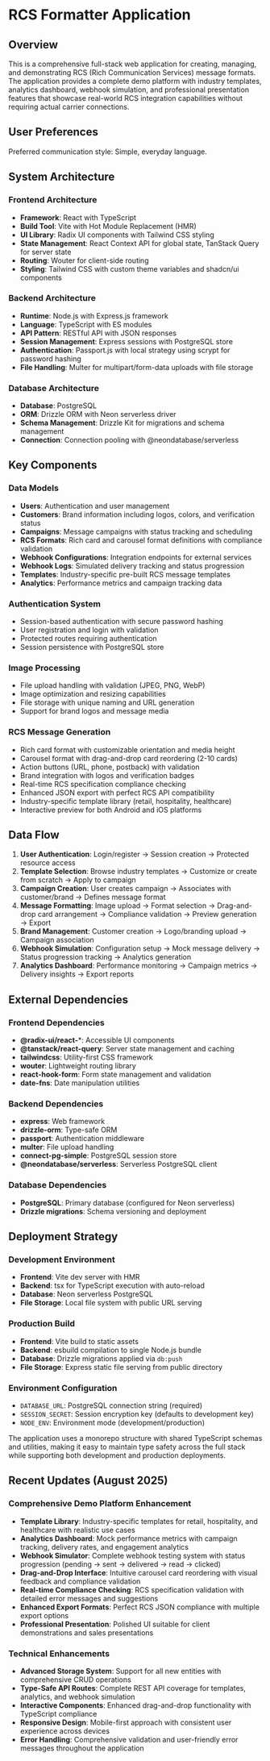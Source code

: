 # RCS Formatter Application

## Overview

This is a comprehensive full-stack web application for creating, managing, and demonstrating RCS (Rich Communication Services) message formats. The application provides a complete demo platform with industry templates, analytics dashboard, webhook simulation, and professional presentation features that showcase real-world RCS integration capabilities without requiring actual carrier connections.

## User Preferences

Preferred communication style: Simple, everyday language.

## System Architecture

### Frontend Architecture
- **Framework**: React with TypeScript
- **Build Tool**: Vite with Hot Module Replacement (HMR)
- **UI Library**: Radix UI components with Tailwind CSS styling
- **State Management**: React Context API for global state, TanStack Query for server state
- **Routing**: Wouter for client-side routing
- **Styling**: Tailwind CSS with custom theme variables and shadcn/ui components

### Backend Architecture
- **Runtime**: Node.js with Express.js framework
- **Language**: TypeScript with ES modules
- **API Pattern**: RESTful API with JSON responses
- **Session Management**: Express sessions with PostgreSQL store
- **Authentication**: Passport.js with local strategy using scrypt for password hashing
- **File Handling**: Multer for multipart/form-data uploads with file storage

### Database Architecture
- **Database**: PostgreSQL
- **ORM**: Drizzle ORM with Neon serverless driver
- **Schema Management**: Drizzle Kit for migrations and schema management
- **Connection**: Connection pooling with @neondatabase/serverless

## Key Components

### Data Models
- **Users**: Authentication and user management
- **Customers**: Brand information including logos, colors, and verification status
- **Campaigns**: Message campaigns with status tracking and scheduling
- **RCS Formats**: Rich card and carousel format definitions with compliance validation
- **Webhook Configurations**: Integration endpoints for external services
- **Webhook Logs**: Simulated delivery tracking and status progression
- **Templates**: Industry-specific pre-built RCS message templates
- **Analytics**: Performance metrics and campaign tracking data

### Authentication System
- Session-based authentication with secure password hashing
- User registration and login with validation
- Protected routes requiring authentication
- Session persistence with PostgreSQL store

### Image Processing
- File upload handling with validation (JPEG, PNG, WebP)
- Image optimization and resizing capabilities
- File storage with unique naming and URL generation
- Support for brand logos and message media

### RCS Message Generation
- Rich card format with customizable orientation and media height
- Carousel format with drag-and-drop card reordering (2-10 cards)
- Action buttons (URL, phone, postback) with validation
- Brand integration with logos and verification badges
- Real-time RCS specification compliance checking
- Enhanced JSON export with perfect RCS API compatibility
- Industry-specific template library (retail, hospitality, healthcare)
- Interactive preview for both Android and iOS platforms

## Data Flow

1. **User Authentication**: Login/register → Session creation → Protected resource access
2. **Template Selection**: Browse industry templates → Customize or create from scratch → Apply to campaign
3. **Campaign Creation**: User creates campaign → Associates with customer/brand → Defines message format
4. **Message Formatting**: Image upload → Format selection → Drag-and-drop card arrangement → Compliance validation → Preview generation → Export
5. **Brand Management**: Customer creation → Logo/branding upload → Campaign association
6. **Webhook Simulation**: Configuration setup → Mock message delivery → Status progression tracking → Analytics generation
7. **Analytics Dashboard**: Performance monitoring → Campaign metrics → Delivery insights → Export reports

## External Dependencies

### Frontend Dependencies
- **@radix-ui/react-***: Accessible UI components
- **@tanstack/react-query**: Server state management and caching
- **tailwindcss**: Utility-first CSS framework
- **wouter**: Lightweight routing library
- **react-hook-form**: Form state management and validation
- **date-fns**: Date manipulation utilities

### Backend Dependencies
- **express**: Web framework
- **drizzle-orm**: Type-safe ORM
- **passport**: Authentication middleware
- **multer**: File upload handling
- **connect-pg-simple**: PostgreSQL session store
- **@neondatabase/serverless**: Serverless PostgreSQL client

### Database Dependencies
- **PostgreSQL**: Primary database (configured for Neon serverless)
- **Drizzle migrations**: Schema versioning and deployment

## Deployment Strategy

### Development Environment
- **Frontend**: Vite dev server with HMR
- **Backend**: tsx for TypeScript execution with auto-reload
- **Database**: Neon serverless PostgreSQL
- **File Storage**: Local file system with public URL serving

### Production Build
- **Frontend**: Vite build to static assets
- **Backend**: esbuild compilation to single Node.js bundle
- **Database**: Drizzle migrations applied via `db:push`
- **File Storage**: Express static file serving from public directory

### Environment Configuration
- `DATABASE_URL`: PostgreSQL connection string (required)
- `SESSION_SECRET`: Session encryption key (defaults to development key)
- `NODE_ENV`: Environment mode (development/production)

The application uses a monorepo structure with shared TypeScript schemas and utilities, making it easy to maintain type safety across the full stack while supporting both development and production deployments.

## Recent Updates (August 2025)

### Comprehensive Demo Platform Enhancement
- **Template Library**: Industry-specific templates for retail, hospitality, and healthcare with realistic use cases
- **Analytics Dashboard**: Mock performance metrics with campaign tracking, delivery rates, and engagement analytics
- **Webhook Simulator**: Complete webhook testing system with status progression (pending → sent → delivered → read → clicked)
- **Drag-and-Drop Interface**: Intuitive carousel card reordering with visual feedback and compliance validation
- **Real-time Compliance Checking**: RCS specification validation with detailed error messages and suggestions
- **Enhanced Export Formats**: Perfect RCS JSON compliance with multiple export options
- **Professional Presentation**: Polished UI suitable for client demonstrations and sales presentations

### Technical Enhancements
- **Advanced Storage System**: Support for all new entities with comprehensive CRUD operations
- **Type-Safe API Routes**: Complete REST API coverage for templates, analytics, and webhook simulation
- **Interactive Components**: Enhanced drag-and-drop functionality with TypeScript compliance
- **Responsive Design**: Mobile-first approach with consistent user experience across devices
- **Error Handling**: Comprehensive validation and user-friendly error messages throughout the application